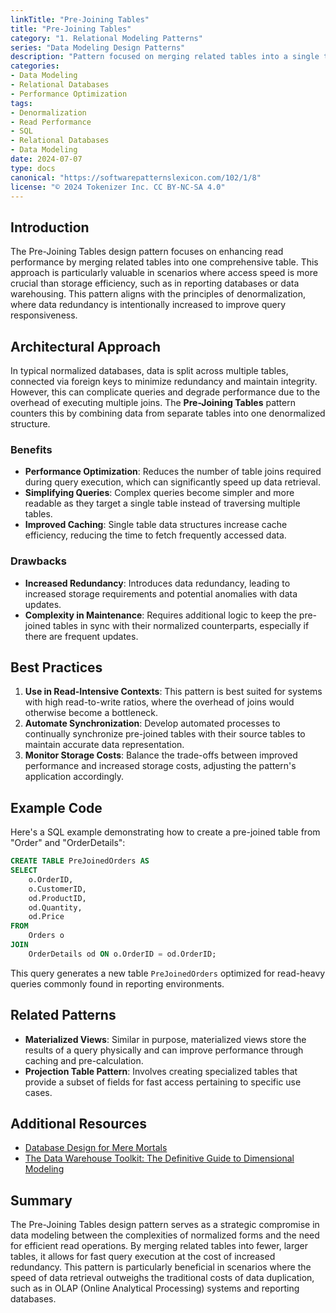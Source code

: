 ```yaml
---
linkTitle: "Pre-Joining Tables"
title: "Pre-Joining Tables"
category: "1. Relational Modeling Patterns"
series: "Data Modeling Design Patterns"
description: "Pattern focused on merging related tables into a single table to enhance read performance, typically utilized in denormalization processes where improved query responsiveness is prioritized over optimal data redundancy."
categories:
- Data Modeling
- Relational Databases
- Performance Optimization
tags:
- Denormalization
- Read Performance
- SQL
- Relational Databases
- Data Modeling
date: 2024-07-07
type: docs
canonical: "https://softwarepatternslexicon.com/102/1/8"
license: "© 2024 Tokenizer Inc. CC BY-NC-SA 4.0"
---
```


## Introduction

The Pre-Joining Tables design pattern focuses on enhancing read performance by merging related tables into one comprehensive table. This approach is particularly valuable in scenarios where access speed is more crucial than storage efficiency, such as in reporting databases or data warehousing. This pattern aligns with the principles of denormalization, where data redundancy is intentionally increased to improve query responsiveness.

## Architectural Approach

In typical normalized databases, data is split across multiple tables, connected via foreign keys to minimize redundancy and maintain integrity. However, this can complicate queries and degrade performance due to the overhead of executing multiple joins. The **Pre-Joining Tables** pattern counters this by combining data from separate tables into one denormalized structure.

### Benefits

- **Performance Optimization**: Reduces the number of table joins required during query execution, which can significantly speed up data retrieval.
- **Simplifying Queries**: Complex queries become simpler and more readable as they target a single table instead of traversing multiple tables.
- **Improved Caching**: Single table data structures increase cache efficiency, reducing the time to fetch frequently accessed data.

### Drawbacks

- **Increased Redundancy**: Introduces data redundancy, leading to increased storage requirements and potential anomalies with data updates.
- **Complexity in Maintenance**: Requires additional logic to keep the pre-joined tables in sync with their normalized counterparts, especially if there are frequent updates.

## Best Practices

1. **Use in Read-Intensive Contexts**: This pattern is best suited for systems with high read-to-write ratios, where the overhead of joins would otherwise become a bottleneck.
2. **Automate Synchronization**: Develop automated processes to continually synchronize pre-joined tables with their source tables to maintain accurate data representation.
3. **Monitor Storage Costs**: Balance the trade-offs between improved performance and increased storage costs, adjusting the pattern's application accordingly.

## Example Code

Here's a SQL example demonstrating how to create a pre-joined table from "Order" and "OrderDetails":

```sql
CREATE TABLE PreJoinedOrders AS
SELECT 
    o.OrderID,
    o.CustomerID,
    od.ProductID,
    od.Quantity,
    od.Price
FROM 
    Orders o
JOIN 
    OrderDetails od ON o.OrderID = od.OrderID;
```

This query generates a new table `PreJoinedOrders` optimized for read-heavy queries commonly found in reporting environments.

## Related Patterns

- **Materialized Views**: Similar in purpose, materialized views store the results of a query physically and can improve performance through caching and pre-calculation.
- **Projection Table Pattern**: Involves creating specialized tables that provide a subset of fields for fast access pertaining to specific use cases.

## Additional Resources

- [Database Design for Mere Mortals](https://www.amazon.com/Database-Design-Mere-Mortals-Hands/dp/0136788049)
- [The Data Warehouse Toolkit: The Definitive Guide to Dimensional Modeling](https://www.amazon.com/Data-Warehouse-Toolkit-Definitive-Dimensional/dp/1118530802)

## Summary

The Pre-Joining Tables design pattern serves as a strategic compromise in data modeling between the complexities of normalized forms and the need for efficient read operations. By merging related tables into fewer, larger tables, it allows for fast query execution at the cost of increased redundancy. This pattern is particularly beneficial in scenarios where the speed of data retrieval outweighs the traditional costs of data duplication, such as in OLAP (Online Analytical Processing) systems and reporting databases.
